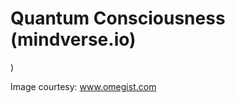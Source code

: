 # Quantum Consciousness (mindverse.io)

<img url="https://omegist.com/uploads/How-to-arouse-your-Kundalini-and-7-Chakra.jpg" style="width:400px height:400px;"/>)

Image courtesy: www.omegist.com

